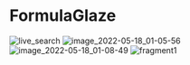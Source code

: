 # FormulaGlaze
![live_search](https://user-images.githubusercontent.com/98989834/168956208-47bd99eb-8996-4d88-a9b1-cb455090a6d3.png)
![image_2022-05-18_01-05-56](https://user-images.githubusercontent.com/98989834/168956218-f7eaed4d-c6b4-471e-9357-68883fcc9211.png)
![image_2022-05-18_01-08-49](https://user-images.githubusercontent.com/98989834/168956222-893b49ea-e24f-4d5f-b01d-00f792ac2d76.png)
![fragment1](https://user-images.githubusercontent.com/98989834/168956227-fdd7bf6a-daf7-4543-aac7-80ee71ef662c.png)
